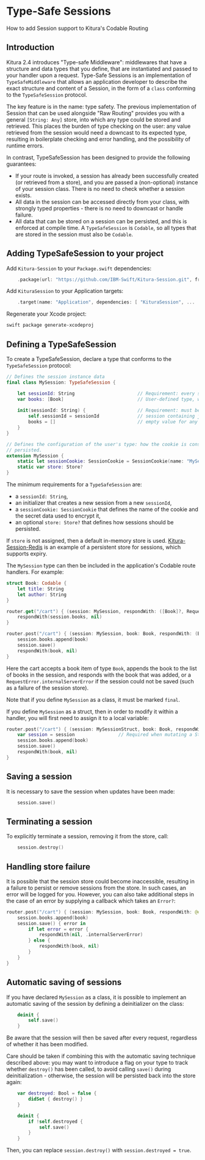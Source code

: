 <div class="titleBlock">
  <h1>Type-Safe Sessions</h1>
  <p>How to add Session support to Kitura's Codable Routing</p>
</div>

## Introduction
Kitura 2.4 introduces "Type-safe Middleware": middlewares that have a structure and data types that you define, that are instantiated and passed to your handler upon a request. Type-Safe Sessions is an implementation of `TypeSafeMiddleware` that allows an application developer to describe the exact structure and content of a Session, in the form of a `class` conforming to the `TypeSafeSession` protocol.

The key feature is in the name: type safety. The previous implementation of Session that can be used alongside "Raw Routing" provides you with a general `[String: Any]` store, into which any type could be stored and retrieved. This places the burden of type checking on the user: any value retrieved from the session would need a downcast to its expected type, resulting in boilerplate checking and error handling, and the possibility of runtime errors.

In contrast, TypeSafeSession has been designed to provide the following guarantees:
- If your route is invoked, a session has already been successfully created (or retrieved from a store), and you are passed a (non-optional) instance of your session class. There is no need to check whether a session exists.
- All data in the session can be accessed directly from your class, with strongly typed properties - there is no need to downcast or handle failure.
- All data that can be stored on a session can be persisted, and this is enforced at compile time. A `TypeSafeSession` is `Codable`, so all types that are stored in the session must also be `Codable`.

## Adding TypeSafeSession to your project

Add `Kitura-Session` to your `Package.swift` dependencies:
```swift
    .package(url: "https://github.com/IBM-Swift/Kitura-Session.git", from: "3.2.0"),
```

Add `KituraSession` to your Application targets:

```swift
    .target(name: "Application", dependencies: [ "KituraSession", ...
```

Regenerate your Xcode project:
```bash
swift package generate-xcodeproj
```

## Defining a TypeSafeSession

To create a TypeSafeSession, declare a type that conforms to the `TypeSafeSession` protocol:

```swift
// Defines the session instance data
final class MySession: TypeSafeSession {

    let sessionId: String                       // Requirement: every session must have an ID
    var books: [Book]                           // User-defined type, where Book conforms to Codable
    
    init(sessionId: String) {                   // Requirement: must be able to create a new (empty)
        self.sessionId = sessionId              // session containing just an ID. Assign a default or
        books = []                              // empty value for any non-optional properties.
    }
}

// Defines the configuration of the user's type: how the cookie is constructed, and how the session is
// persisted.
extension MySession {
    static let sessionCookie: SessionCookie = SessionCookie(name: "MySession", secret: "Top Secret")
    static var store: Store?
}
```

The minimum requirements for a `TypeSafeSession` are:
- a `sessionId: String`,
- an initializer that creates a new session from a new `sessionId`,
- a `sessionCookie: SessionCookie` that defines the name of the cookie and the secret data used to encrypt it, 
- an optional `store: Store?` that defines how sessions should be persisted.

If `store` is not assigned, then a default in-memory store is used. [Kitura-Session-Redis](https://github.com/IBM-Swift/Kitura-Session-Redis) is an example of a persistent store for sessions, which supports expiry.

The `MySession` type can then be included in the application's Codable route handlers. For example:

```swift
struct Book: Codable {
    let title: String
    let author: String
}

router.get("/cart") { (session: MySession, respondWith: ([Book]?, RequestError?) -> Void) -> Void in
    respondWith(session.books, nil)
}

router.post("/cart") { (session: MySession, book: Book, respondWith: (Book?, RequestError) -> Void) -> Void in
    session.books.append(book)
    session.save()
    respondWith(book, nil)
}
```

Here the cart accepts a book item of type `Book`, appends the book to the list of books in the session, and responds with the book that was added, or a `RequestError.internalServerError` if the session could not be saved (such as a failure of the session store).

Note that if you define `MySession` as a class, it must be marked `final`.

If you define `MySession` as a struct, then in order to modify it within a handler, you will first need to assign it to a local variable:
```swift
router.post("/cart") { (session: MySessionStruct, book: Book, respondWith: (Book?, RequestError) -> Void) -> Void in
    var session = session                // Required when mutating a Struct
    session.books.append(book)
    session.save()
    respondWith(book, nil)
}
```

## Saving a session

It is necessary to save the session when updates have been made:

```swift
    session.save()
```

## Terminating a session 

To explicitly terminate a session, removing it from the store, call:

```swift
    session.destroy()
```

## Handling store failure

It is possible that the session store could become inaccessible, resulting in a failure to persist or remove sessions from the store. In such cases, an error will be logged for you. However, you can also take additional steps in the case of an error by supplying a callback which takes an `Error?`:
```swift
router.post("/cart") { (session: MySession, book: Book, respondWith: @escaping (Book?, RequestError) -> Void) -> Void in
    session.books.append(book)
    session.save() { error in
        if let error = error {
            respondWith(nil, .internalServerError)
        } else {
            respondWith(book, nil)
        }
    }
}
```

## Automatic saving of sessions

If you have declared `MySession` as a class, it is possible to implement an automatic saving of the session by defining a deinitializer on the class:
```swift
    deinit {
        self.save()
    }
```
Be aware that the session will then be saved after every request, regardless of whether it has been modified.

Care should be taken if combining this with the automatic saving technique described above: you may want to introduce a flag on your type to track whether `destroy()` has been called, to avoid calling `save()` during deinitialization - otherwise, the session will be persisted back into the store again:
```swift
    var destroyed: Bool = false {
        didSet { destroy() }
    }

    deinit {
        if !self.destroyed {
            self.save()
        }
    }
```
Then, you can replace `session.destroy()` with `session.destroyed = true`.
